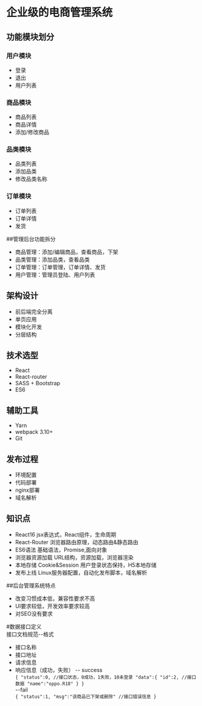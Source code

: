 # 企业级的电商管理系统  

## 功能模块划分  
### 用户模块  
- 登录  
- 退出  
- 用户列表  

### 商品模块
- 商品列表
- 商品详情
- 添加/修改商品

### 品类模块  
- 品类列表    
- 添加品类    
- 修改品类名称  

### 订单模块  
- 订单列表  
- 订单详情  
- 发货   



   

##管理后台功能拆分  
- 商品管理：添加/编辑商品，查看商品，下架    
- 品类管理：添加品类，查看品类   
- 订单管理：订单管理，订单详情、发货    
- 用户管理：管理员登陆、用户列表   



 

## 架构设计   
- 前后端完全分离   
- 单页应用   
- 模块化开发   
- 分层结构   

## 技术选型  
- React  
- React-router
- SASS + Bootstrap
- ES6  

## 辅助工具  
- Yarn
- webpack 3.10+
- Git  

## 发布过程    
- 环境配置    
- 代码部署    
- nginx部署  
- 域名解析    

 

## 知识点
- React16 jsx表达式，React组件，生命周期  
- React-Router 浏览器路由原理，动态路由&静态路由  
- ES6语法 基础语法，Promise,面向对象
- 浏览器资源加载  URL结构，资源加载，浏览器渲染  
- 本地存储 Cookie&Session 用户登录状态保持，H5本地存储  
- 发布上线 Linux服务器配置，自动化发布脚本，域名解析

   


##后台管理系统特点  
- 改变习惯成本低，兼容性要求不高  
- UI要求较低，开发效率要求较高  
- 对SEO没有要求  


#数据接口定义  
接口文档规范--格式
- 接口名称  
- 接口地址  
- 请求信息  
- 响应信息（成功，失败）
-- success  
`{
	"status":0, //接口状态，0成功，1失败，10未登录
	"data":{
		"id":2, //接口数据
		"name":"oppo.R18"
	}
}`    
--fail  
`{
	"status":1,
	"msg":"该商品已下架或删除" //接口错误信息
}`    













